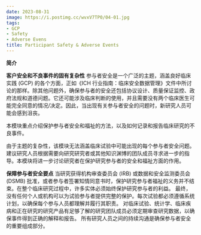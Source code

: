 ```yaml
---
date: 2023-08-31
image: https://i.postimg.cc/wvxV7TP0/04-01.jpg
tags:
- GCP
- Safety
- Adverse Evens
title: Participant Safety & Adverse Events
---
```


**简介**

**客户安全和不良事件的固有复杂性**
参与者安全是一个广泛的主题，涵盖良好临床实践 (GCP) 的各个方面，正如《ICH 行业指南：临床安全数据管理》文件中所讨论的那样。除其他问题外，确保参与者的安全还包括协议设计、质量保证监控、政府法规和道德问题。它还可能涉及临床判断的使用，并且需要没有两个临床医生可能完全同意的情况/决定。因此，当出现有关参与者安全的问题时，新研究人员可能会感到沮丧。

本模块重点介绍保护参与者安全和福祉的方法，以及如何记录和报告临床研究的不良事件。

由于主题的复杂性，该模块无法涵盖临床试验中可能出现的每个参与者安全问题。建议研究人员根据需要向研究研究者或其他知识渊博的团队成员寻求进一步的指导。本模块将进一步讨论研究者在保护研究参与者的安全和福祉方面的作用。


**保障参与者安全要点**
当研究获得机构审查委员会 (IRB) 或数据和安全监测委员会 (DSMB) 批准，或者参与者签署知情同意书时，保护研究参与者福祉的义务并不结束。在整个临床研究过程中，许多实体必须始终保护研究参与者的利益。
最终，没有任何个人或机构可以为试验参与者提供完整的保护。每次试验都必须遵循系统计划，以确保每个参与人员都理解并履行其职责。
对临床试验、统计学、临床疾病和正在研究的研究产品有足够了解的研究团队成员必须定期审查研究数据，以确保事件得到正确的解释和报告。
所有研究人员之间的持续沟通是确保参与者安全的重要组成部分。
